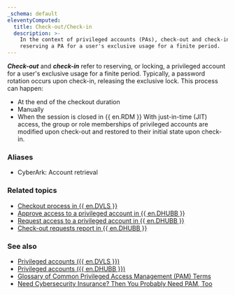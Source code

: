 ```yaml
---
_schema: default
eleventyComputed:
  title: Check-out/Check-in
  description: >-
    In the context of privileged accounts (PAs), check-out and check-in refer to
    reserving a PA for a user's exclusive usage for a finite period.
---
```

***Check-out*** and ***check-in*** refer to reserving, or locking, a privileged account for a user's exclusive usage for a finite period. Typically, a password rotation occurs upon check-in, releasing the exclusive lock. This process can happen:

* At the end of the checkout duration
* Manually
* When the session is closed in {{ en.RDM }} With just-in-time (JIT) access, the group or role memberships of privileged accounts are modified upon check-out and restored to their initial state upon check-in.

### Aliases

* CyberArk: Account retrieval

### Related topics

* [Checkout process in {{ en.DVLS }}](/pam/server/checkout-process/)
* [Approve access to a privileged account in {{ en.DHUBB }}](/pam/hub/privileged-accounts/approve-access-privileged-account/)
* [Request access to a privileged account in {{ en.DHUBB }}](/pam/hub/privileged-accounts/request-access-privileged-account/)
* [Check-out requests report in {{ en.DHUBB }}](/pam/hub/privileged-access-reports/check-out-requests/)

### See also

* [Privileged accounts ({{ en.DVLS }})](/pam/server/accounts/)
* [Privileged accounts ({{ en.DHUBB }})](/pam/hub/privileged-accounts/)
* [Glossary of Common Privileged Access Management (PAM) Terms](https://blog.devolutions.net/2021/01/glossary-of-common-privileged-access-management-pam-terms/)
* [Need Cybersecurity Insurance? Then You Probably Need PAM, Too](https://blog.devolutions.net/2023/10/need-cybersecurity-insurance-then-you-probably-need-pam-too/)